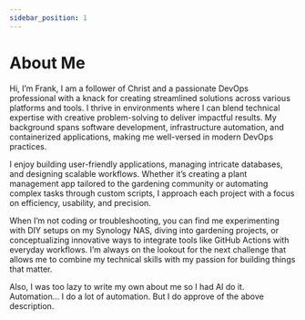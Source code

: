 ```yaml
---
sidebar_position: 1
---
```


# About Me

Hi, I’m Frank, I am a follower of Christ and a passionate DevOps professional with a knack for creating streamlined solutions across various platforms and tools. I thrive in environments where I can blend technical expertise with creative problem-solving to deliver impactful results. My background spans software development, infrastructure automation, and containerized applications, making me well-versed in modern DevOps practices.

I enjoy building user-friendly applications, managing intricate databases, and designing scalable workflows. Whether it’s creating a plant management app tailored to the gardening community or automating complex tasks through custom scripts, I approach each project with a focus on efficiency, usability, and precision.

When I’m not coding or troubleshooting, you can find me experimenting with DIY setups on my Synology NAS, diving into gardening projects, or conceptualizing innovative ways to integrate tools like GitHub Actions with everyday workflows. I’m always on the lookout for the next challenge that allows me to combine my technical skills with my passion for building things that matter.

Also, I was too lazy to write my own about me so I had AI do it. Automation... I do a lot of automation. But I do approve of the above description.


